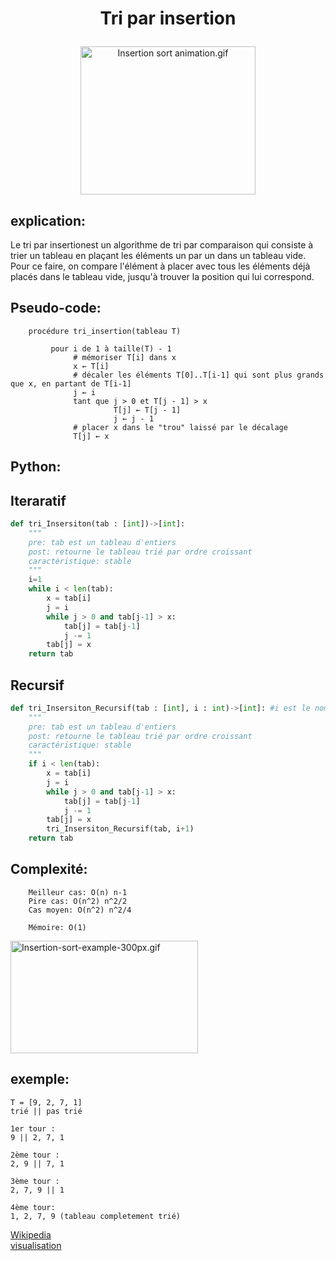 # <p align="center">Tri par insertion</p>
<p align='center'><a href="https://commons.wikimedia.org/wiki/File:Insertion_sort_animation.gif#/media/Fichier:Insertion_sort_animation.gif"><img src="https://upload.wikimedia.org/wikipedia/commons/2/25/Insertion_sort_animation.gif" alt="Insertion sort animation.gif" height="237" width="280"></a></p>

explication:
--
Le tri par insertionest un algorithme de tri par comparaison qui consiste à trier un tableau en plaçant les éléments un par un dans un tableau vide. Pour ce faire, on compare l'élément à placer avec tous les éléments déjà placés dans le tableau vide, jusqu'à trouver la position qui lui correspond.

Pseudo-code:
--
```
    procédure tri_insertion(tableau T)

         pour i de 1 à taille(T) - 1    
              # mémoriser T[i] dans x
              x ← T[i]                              
              # décaler les éléments T[0]..T[i-1] qui sont plus grands que x, en partant de T[i-1]
              j ← i                               
              tant que j > 0 et T[j - 1] > x
                       T[j] ← T[j - 1]
                       j ← j - 1    
              # placer x dans le "trou" laissé par le décalage
              T[j] ← x
```



Python:
--

Iteraratif
--
```py
def tri_Insersiton(tab : [int])->[int]:
    """
    pre: tab est un tableau d'entiers
    post: retourne le tableau trié par ordre croissant
    caractéristique: stable
    """
    i=1
    while i < len(tab):
        x = tab[i]
        j = i
        while j > 0 and tab[j-1] > x:
            tab[j] = tab[j-1]
            j -= 1
        tab[j] = x
    return tab
```

Recursif
--
```py
def tri_Insersiton_Recursif(tab : [int], i : int)->[int]: #i est le nombre de fois que la fonction a été appelée
    """
    pre: tab est un tableau d'entiers
    post: retourne le tableau trié par ordre croissant
    caractéristique: stable
    """
    if i < len(tab):
        x = tab[i]
        j = i
        while j > 0 and tab[j-1] > x:
            tab[j] = tab[j-1]
            j -= 1
        tab[j] = x
        tri_Insersiton_Recursif(tab, i+1)
    return tab
```

Complexité:
--
```
    Meilleur cas: O(n) n-1
    Pire cas: O(n^2) n^2/2
    Cas moyen: O(n^2) n^2/4

    Mémoire: O(1)
```

<p><a href="https://commons.wikimedia.org/wiki/File:Insertion-sort-example-300px.gif#/media/Fichier:Insertion-sort-example-300px.gif"><img src="https://upload.wikimedia.org/wikipedia/commons/0/0f/Insertion-sort-example-300px.gif" alt="Insertion-sort-example-300px.gif" height="180" width="300"></a></p>

exemple:
--
```
T = [9, 2, 7, 1]
trié || pas trié

1er tour :
9 || 2, 7, 1

2ème tour :
2, 9 || 7, 1

3ème tour :
2, 7, 9 || 1

4ème tour:
1, 2, 7, 9 (tableau completement trié)
```

[Wikipedia](https://fr.wikipedia.org/wiki/Tri_par_insertion) \
[visualisation](http://lwh.free.fr/pages/algo/tri/tri_insertion.html)